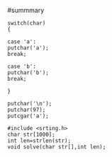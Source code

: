 #summmary



    switch(char)
    {
    
    case 'a':
    putchar('a');
    break;
    
    case 'b':
    putchar('b');
    break;
    
    }

    putchar('\n');
    putchar(97);
    putcgar('a');

    #include <srting.h>
    char str[1000];
    int len=strlen(str);
    void solve(char str[],int len);

